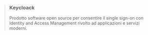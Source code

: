 >### Keycloack
>Prodotto software open source per consentire il single sign-on con Identity and Access Management rivolto ad applicazioni e servizi moderni.